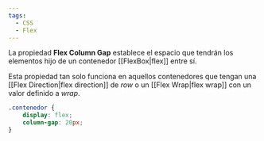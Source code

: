 ```yaml
---
tags:
  - CSS
  - Flex
---
```

La propiedad **Flex Column Gap** establece el espacio que tendrán los elementos hijo de un contenedor [[FlexBox|flex]] entre sí.

Esta propiedad tan solo funciona en aquellos contenedores que tengan una [[Flex Direction|flex direction]] de *row* o un [[Flex Wrap|flex wrap]] con un valor definido a *wrap*.

```css
.contenedor {
	display: flex;
	column-gap: 20px;
}
```